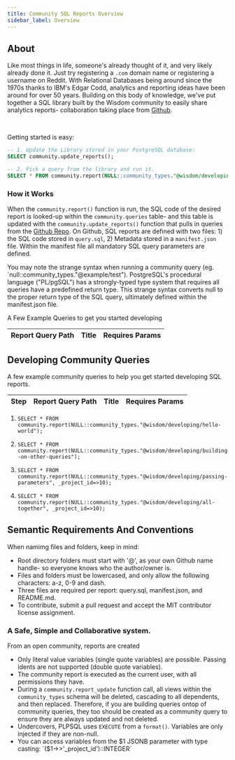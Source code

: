 ```yaml
---
title: Community SQL Reports Overview
sidebar_label: Overview
---
```


## About

Like most things in life, someone's already thought of it, and very likely already done it. Just try registering a `.com` domain name or registering a username on Reddit. With Relational Databases being around since the 1970s thanks to IBM's Edgar Codd, analytics and reporting ideas have been around for over 50 years. Building on this body of knowledge, we've put together a SQL library built by the Wisdom community to easily share analytics reports- collaboration taking place from [Github](https://github.com/Wisdom/community-sql).

<br/>

Getting started is easy:

```sql
-- 1. Update the Library stored in your PostgreSQL database:
SELECT community.update_reports();

-- 2. Pick a query from the library and run it.
SELECT * FROM community.report(NULL::community_types."@wisdom/developing/hello-world");
```


### How it Works
When the `community.report()` function is run, the SQL code of the desired report is looked-up within the `community.queries` table- and this table is updated with the `community.update_reports()` function that pulls in queries from the [Github Repo](https://github.com/Wisdom/community-sql). On Github, SQL reports are defined with two files: 1) the SQL code stored in `query.sql`, 2) Metadata stored in a `manifest.json` file. Within the manifest file all mandatory SQL query parameters are defined. 

You may note the strange syntax when running a community query (eg. `null::community_types."@example/test"). PostgreSQL's procedural language ("PL/pgSQL") has a strongly-typed type system that requires all queries have a predefined return type. This strange syntax converts null to the proper return type of the SQL query, ultimately defined within the manifest.json file.



A Few Example Queries to get you started developing





| Report Query Path                                  | Title                     | Requires Params |
|----------------------------------------------------|---------------------------|-----------------|







## Developing Community Queries

A few example community queries to help you get started developing SQL reports.


| Step  | Report Query Path                                  | Title                     | Requires Params |
|-------|----------------------------------------------------|---------------------------|-----------------|


1. `SELECT * FROM community.report(NULL::community_types."@wisdom/developing/hello-world");`

2. `SELECT * FROM community.report(NULL::community_types."@wisdom/developing/building-on-other-queries");`

3. `SELECT * FROM community.report(NULL::community_types."@wisdom/developing/passing-parameters", _project_id=>10);`

4. `SELECT * FROM community.report(NULL::community_types."@wisdom/developing/all-together", _project_id=>10);`




## Semantic Requirements And Conventions

When namimg files and folders, keep in mind:
- Root directory folders must start with '@', as your own Github name handle- so everyone knows who the author/owner is.
- Files and folders must be lowercased, and only allow the following characters: a-z, 0-9 and dash.
- Three files are required per report: query.sql, manifest.json, and README.md.
- To contribute, submit a pull request and accept the MIT contributor license assignment.



### A Safe, Simple and Collaborative system.
From an open community, reports are created 


- Only literal value variables (single quote variables) are possible. Passing idents are not supported (double quote variables).
- The community report is executed as the current user, with all permissions they have.
- During a `community.report_update` function call, all views within the `community_types` schema will be deleted, cascading to all dependents, and then replaced. Therefore, if you are building queries ontop of community queries, they too should be created as a community query to ensure they are always updated and not deleted.
- Undercovers, PLPSQL uses `EXECUTE` from a `format()`. Variables are only injected if they are non-null.
- You can access variables from the $1 JSONB parameter with type casting:  `($1->>'_project_id')::INTEGER`

